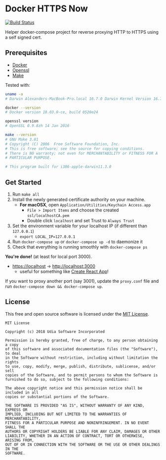 # Docker HTTPS Now

[![Build Status](https://travis-ci.org/udia-software/docker-https-now.svg?branch=master)](https://travis-ci.org/udia-software/docker-https-now)

Helper docker-compose project for reverse proxying HTTP to HTTPS using a self signed cert.

## Prerequisites

- [Docker](https://docs.docker.com/install/)
- [Openssl](https://www.openssl.org/source/)
- [Make](https://www.gnu.org/software/make/)

Tested with:

```bash
uname -a
# Darwin Alexanders-MacBook-Pro.local 16.7.0 Darwin Kernel Version 16.7.0: Tue Jan 30 11:27:06 PST 2018; root:xnu-3789.73.11~1/RELEASE_X86_64 x86_64

docker --version
# Docker version 18.03.0-ce, build 0520e24

openssl version
# OpenSSL 0.9.8zh 14 Jan 2016

make --version
# GNU Make 3.81
# Copyright (C) 2006  Free Software Foundation, Inc.
# This is free software; see the source for copying conditions.
# There is NO warranty; not even for MERCHANTABILITY or FITNESS FOR A
# PARTICULAR PURPOSE.

# This program built for i386-apple-darwin11.3.0
```

## Get Started

1. Run `make all`
2. Install the newly generated certificate authority on your machine.
    - **For macOSX**, open `Application/Utilities/Keychain Access.app`
        - `File > Import Items` and choose the created `ssl/localhostCA.pem`
        - Double click `localhost` and set Trust to `Always Trust`
3. Set the environment variable for your localhost IP (if different than `127.0.0.1`)
    - `export LOCAL_IP=127.0.0.1`
4. Run `docker-compose up` or `docker-compose up -d` to daemonize it
5. Check that everything is running smoothly with `docker-compose ps`

**You're done!** (at least for local port 3000).

* <a href="https://localhost">https://localhost</a> &rightarrow; <a href="http://localhost:3000">http://localhost:3000</a>
    * useful for something like [Create React App](https://github.com/facebook/create-react-app)!

If you want to proxy another port (say 3001), update the `proxy.conf` file and run `docker-compose down && docker-compose up`.

## License

This free and open source software is licensed under the [MIT License](LICENSE).

```text
MIT License

Copyright (c) 2018 Udia Software Incorporated

Permission is hereby granted, free of charge, to any person obtaining a copy
of this software and associated documentation files (the "Software"), to deal
in the Software without restriction, including without limitation the rights
to use, copy, modify, merge, publish, distribute, sublicense, and/or sell
copies of the Software, and to permit persons to whom the Software is
furnished to do so, subject to the following conditions:

The above copyright notice and this permission notice shall be included in all
copies or substantial portions of the Software.

THE SOFTWARE IS PROVIDED "AS IS", WITHOUT WARRANTY OF ANY KIND, EXPRESS OR
IMPLIED, INCLUDING BUT NOT LIMITED TO THE WARRANTIES OF MERCHANTABILITY,
FITNESS FOR A PARTICULAR PURPOSE AND NONINFRINGEMENT. IN NO EVENT SHALL THE
AUTHORS OR COPYRIGHT HOLDERS BE LIABLE FOR ANY CLAIM, DAMAGES OR OTHER
LIABILITY, WHETHER IN AN ACTION OF CONTRACT, TORT OR OTHERWISE, ARISING FROM,
OUT OF OR IN CONNECTION WITH THE SOFTWARE OR THE USE OR OTHER DEALINGS IN THE
SOFTWARE.
```
